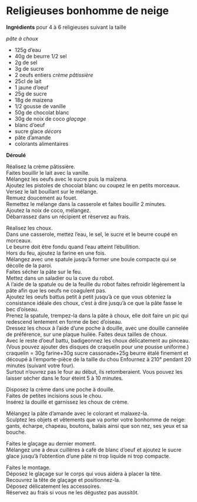 # Religieuses bonhomme de neige

**Ingrédients**
pour 4 à 6 religieuses suivant la taille  

*pâte à choux*
* 125g d’eau
* 40g de beurre 1/2 sel
* 2g de sel
* 3g de sucre
* 2 oeufs entiers
*crème pâtissière*
* 25cl de lait
* 1 jaune d’oeuf
* 25g de sucre
* 18g de maizena
* 1/2 gousse de vanille
* 50g de chocolat blanc
* 30g de noix de coco
*glaçage*
* blanc d’oeuf
* sucre glace
*décors*
* pâte d’amande
* colorants alimentaires

**Déroulé**  

Réalisez la crème pâtissière.  
Faites bouillir le lait avec la vanille.  
Mélangez les oeufs avec le sucre puis la maïzena.  
Ajoutez les pistoles de chocolat blanc ou coupez le en petits morceaux.  
Versez le lait bouillant sur le mélange.  
Remuez doucement au fouet.  
Remettez le mélange dans la casserole et faites bouillir 2 minutes.  
Ajoutez la noix de coco, mélangez.  
Débarrassez dans un récipient et réservez au frais.  

Réalisez les choux.  
Dans une casserole, mettez l’eau, le sel, le sucre et le beurre coupé en morceaux.  
Le beurre doit être fondu quand l’eau atteint l’ébullition.  
Hors du feu, ajoutez la farine en une fois.  
Mélangez avec une spatule jusqu’à former une boule compacte qui se décolle de la paroi.  
Faites sécher la pâte sur le feu.  
Mettez dans un saladier ou la cuve du robot.  
A l’aide de la spatule ou de la feuille du robot faites refroidir légèrement la pâte afin que les oeufs ne coagulent pas.  
Ajoutez les oeufs battus petit à petit jusqu’à ce que vous obteniez la consistance idéale des choux, c’est à dire jusqu’à ce que la pâte fasse le bec d’oiseau.  
Prenez la spatule, trempez-la dans la pâte à choux, elle doit faire un pic qui redescend lentement en forme de bec d’oiseau.  
Dressez les choux à l’aide d’une poche à douille, avec une douille cannelée de préférence, sur une plaque huilée. Faites deux tailles de choux.  
Avec le reste d’oeuf battu, badigeonnez les choux délicatement au pinceau.  
(Vous pouvez ajouter des disques de craquelin pour une pousse uniforme.)  
craquelin = 30g farine+30g sucre cassonade+25g beurre étalé finement et découpé à l’emporte-pièce de la taille du chou
Enfournez à 210° pendant 20 minutes (suivant votre four).  
Surtout n’ouvrez pas le four au début, ils retomberaient. Vous pouvez les laisser sécher dans le four éteint 5 à 10 minutes.

Disposez la crème dans une poche à douille.  
Faites de petites incisions sous le chou.  
Insérez la douille et garnissez les choux de crème.  

Mélangez la pâte d’amande avec le colorant et malaxez-la.  
Sculptez les objets et vêtements que va porter votre bonhomme de neige: gants, écharpe, chapeau, boutons, balais ainsi que son nez, ses yeux et sa bouche.  

Faites le glaçage au dernier moment.  
Mélangez une à deux cuillères à café de blanc d’oeuf et ajoutez le sucre glace jusqu’à l’obtention d’une pâte ni trop liquide ni trop compacte.  

Faites le montage.  
Déposez le glaçage sur le corps qui vous aidera à placer la tête.  
Recouvrez la tête de glaçage et positionnez-la.  
Déposez délicatement les accessoires.  
Réservez au frais si vous ne les dégustez pas aussitôt.  